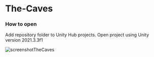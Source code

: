 # The-Caves
### How to open
Add repository folder to Unity Hub projects. Open project using Unity version 2021.3.3f1

![screenshotTheCaves](https://user-images.githubusercontent.com/92929937/206549979-b93cab2f-a5f1-494b-8742-98b57fa12b2b.png)
